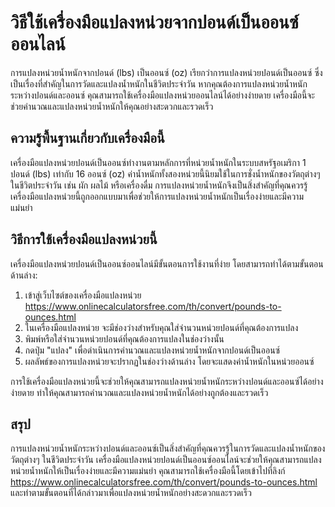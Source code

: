 วิธีใช้เครื่องมือแปลงหน่วยจากปอนด์เป็นออนซ์ออนไลน์
==================================================

การแปลงหน่วยน้ำหนักจากปอนด์ (lbs) เป็นออนซ์ (oz) เรียกว่าการแปลงหน่วยปอนด์เป็นออนซ์ ซึ่งเป็นเรื่องที่สำคัญในการวัดและแปลงน้ำหนักในชีวิตประจำวัน หากคุณต้องการแปลงหน่วยน้ำหนักระหว่างปอนด์และออนซ์ คุณสามารถใช้เครื่องมือแปลงหน่วยออนไลน์ได้อย่างง่ายดาย เครื่องมือนี้จะช่วยคำนวณและแปลงหน่วยน้ำหนักให้คุณอย่างสะดวกและรวดเร็ว

ความรู้พื้นฐานเกี่ยวกับเครื่องมือนี้
------------------------------------

เครื่องมือแปลงหน่วยปอนด์เป็นออนซ์ทำงานตามหลักการที่หน่วยน้ำหนักในระบบสหรัฐอเมริกา 1 ปอนด์ (lbs) เท่ากับ 16 ออนซ์ (oz) ค่าน้ำหนักทั้งสองหน่วยนี้นิยมใช้ในการชั่งน้ำหนักของวัตถุต่างๆ ในชีวิตประจำวัน เช่น ผัก ผลไม้ หรือเครื่องดื่ม การแปลงหน่วยน้ำหนักจึงเป็นสิ่งสำคัญที่คุณควรรู้ เครื่องมือแปลงหน่วยนี้ถูกออกแบบมาเพื่อช่วยให้การแปลงหน่วยน้ำหนักเป็นเรื่องง่ายและมีความแม่นยำ

วิธีการใช้เครื่องมือแปลงหน่วยนี้
--------------------------------

เครื่องมือแปลงหน่วยปอนด์เป็นออนซ์ออนไลน์มีขั้นตอนการใช้งานที่ง่าย โดยสามารถทำได้ตามขั้นตอนด้านล่าง:

1. เข้าสู่เว็บไซต์ของเครื่องมือแปลงหน่วย <https://www.onlinecalculatorsfree.com/th/convert/pounds-to-ounces.html>
2. ในเครื่องมือแปลงหน่วย จะมีช่องว่างสำหรับคุณใส่จำนวนหน่วยปอนด์ที่คุณต้องการแปลง
3. พิมพ์หรือใส่จำนวนหน่วยปอนด์ที่คุณต้องการแปลงในช่องว่างนั้น
4. กดปุ่ม "แปลง" เพื่อดำเนินการคำนวณและแปลงหน่วยน้ำหนักจากปอนด์เป็นออนซ์
5. ผลลัพธ์ของการแปลงหน่วยจะปรากฏในช่องว่างด้านล่าง โดยจะแสดงค่าน้ำหนักในหน่วยออนซ์

การใช้เครื่องมือแปลงหน่วยนี้จะช่วยให้คุณสามารถแปลงหน่วยน้ำหนักระหว่างปอนด์และออนซ์ได้อย่างง่ายดาย ทำให้คุณสามารถคำนวณและแปลงหน่วยน้ำหนักได้อย่างถูกต้องและรวดเร็ว

สรุป
----

การแปลงหน่วยน้ำหนักระหว่างปอนด์และออนซ์เป็นสิ่งสำคัญที่คุณควรรู้ในการวัดและแปลงน้ำหนักของวัตถุต่างๆ ในชีวิตประจำวัน เครื่องมือแปลงหน่วยปอนด์เป็นออนซ์ออนไลน์จะช่วยให้คุณสามารถแปลงหน่วยน้ำหนักให้เป็นเรื่องง่ายและมีความแม่นยำ คุณสามารถใช้เครื่องมือนี้โดยเข้าไปที่ลิงก์ <https://www.onlinecalculatorsfree.com/th/convert/pounds-to-ounces.html> และทำตามขั้นตอนที่ได้กล่าวมาเพื่อแปลงหน่วยน้ำหนักอย่างสะดวกและรวดเร็ว